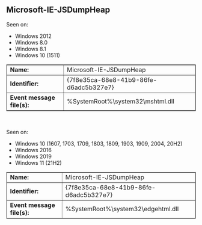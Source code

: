 ## Microsoft-IE-JSDumpHeap

Seen on:
* Windows 2012
* Windows 8.0
* Windows 8.1
* Windows 10 (1511)

<table border="1" class="docutils">
  <tbody>
    <tr>
      <td><b>Name:</b></td>
      <td>Microsoft-IE-JSDumpHeap</td>
    </tr>
    <tr>
      <td><b>Identifier:</b></td>
      <td>{7f8e35ca-68e8-41b9-86fe-d6adc5b327e7}</td>
    </tr>
    <tr>
      <td><b>Event message file(s):</b></td>
      <td>%SystemRoot%\system32\mshtml.dll</td>
    </tr>
  </tbody>
</table>

&nbsp;

Seen on:
* Windows 10 (1607, 1703, 1709, 1803, 1809, 1903, 1909, 2004, 20H2)
* Windows 2016
* Windows 2019
* Windows 11 (21H2)

<table border="1" class="docutils">
  <tbody>
    <tr>
      <td><b>Name:</b></td>
      <td>Microsoft-IE-JSDumpHeap</td>
    </tr>
    <tr>
      <td><b>Identifier:</b></td>
      <td>{7f8e35ca-68e8-41b9-86fe-d6adc5b327e7}</td>
    </tr>
    <tr>
      <td><b>Event message file(s):</b></td>
      <td>%SystemRoot%\system32\edgehtml.dll</td>
    </tr>
  </tbody>
</table>

&nbsp;

